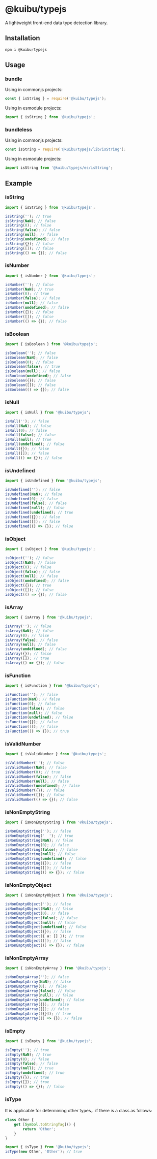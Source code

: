 # @kuibu/typejs

A lightweight front-end data type detection library.

## Installation

```powershell
npm i @kuibu/typejs
```

## Usage

### bundle

Using in commonjs projects:

```js
const { isString } = require('@kuibu/typejs');
```

Using in esmodule  projects:

```typescript
import { isString } from '@kuibu/typejs';
```

### bundleless

Using in commonjs projects:

```js
const isString = require('@kuibu/typejs/lib/isString');
```

Using in esmodule  projects:

```typescript
import isString from '@kuibu/typejs/es/isString';
```

## Example

### isString

```typescript
import { isString } from '@kuibu/typejs';

isString(''); // true
isString(NaN); // false
isString(0); // false
isString(false); // false
isString(null); // false
isString(undefined); // false
isString({}); // false
isString([]); // false
isString(() => {}); // false
```

### isNumber

```typescript
import { isNumber } from '@kuibu/typejs';

isNumber(''); // false
isNumber(NaN); // true
isNumber(0); // true
isNumber(false); // false
isNumber(null); // false
isNumber(undefined); // false
isNumber({}); // false
isNumber([]); // false
isNumber(() => {}); // false
```

### isBoolean

```typescript
import { isBoolean } from '@kuibu/typejs';

isBoolean(''); // false
isBoolean(NaN); // false
isBoolean(0); // false
isBoolean(false); // true
isBoolean(null); // false
isBoolean(undefined); // false
isBoolean({}); // false
isBoolean([]); // false
isBoolean(() => {}); // false
```

### isNull

```typescript
import { isNull } from '@kuibu/typejs';

isNull(''); // false
isNull(NaN); // false
isNull(0); // false
isNull(false); // false
isNull(null); // true
isNull(undefined); // false
isNull({}); // false
isNull([]); // false
isNull(() => {}); // false
```

### isUndefined

```typescript
import { isUndefined } from '@kuibu/typejs';

isUndefined(''); // false
isUndefined(NaN); // false
isUndefined(0); // false
isUndefined(false); // false
isUndefined(null); // false
isUndefined(undefined); // true
isUndefined({}); // false
isUndefined([]); // false
isUndefined(() => {}); // false
```

### isObject

```typescript
import { isObject } from '@kuibu/typejs';

isObject(''); // false
isObject(NaN); // false
isObject(0); // false
isObject(false); // false
isObject(null); // false
isObject(undefined); // false
isObject({}); // true
isObject([]); // false
isObject(() => {}); // false
```

### isArray

```typescript
import { isArray } from '@kuibu/typejs';

isArray(''); // false
isArray(NaN); // false
isArray(0); // false
isArray(false); // false
isArray(null); // false
isArray(undefined); // false
isArray({}); // false
isArray([]); // true
isArray(() => {}); // false
```

### isFunction

```typescript
import { isFunction } from '@kuibu/typejs';

isFunction(''); // false
isFunction(NaN); // false
isFunction(0); // false
isFunction(false); // false
isFunction(null); // false
isFunction(undefined); // false
isFunction({}); // false
isFunction([]); // false
isFunction(() => {}); // true
```

### isValidNumber

```typescript
import { isValidNumber } from '@kuibu/typejs';

isValidNumber(''); // false
isValidNumber(NaN); // false
isValidNumber(0); // true
isValidNumber(false); // false
isValidNumber(null); // false
isValidNumber(undefined); // false
isValidNumber({}); // false
isValidNumber([]); // false
isValidNumber(() => {}); // false
```

### isNonEmptyString

```typescript
import { isNonEmptyString } from '@kuibu/typejs';

isNonEmptyString(''); // false
isNonEmptyString('	'); // true
isNonEmptyString(NaN); // false
isNonEmptyString(0); // false
isNonEmptyString(false); // false
isNonEmptyString(null); // false
isNonEmptyString(undefined); // false
isNonEmptyString({}); // false
isNonEmptyString([]); // false
isNonEmptyString(() => {}); // false
```

### isNonEmptyObject

```typescript
import { isNonEmptyObject } from '@kuibu/typejs';

isNonEmptyObject(''); // false
isNonEmptyObject(NaN); // false
isNonEmptyObject(0); // false
isNonEmptyObject(false); // false
isNonEmptyObject(null); // false
isNonEmptyObject(undefined); // false
isNonEmptyObject({}); // false
isNonEmptyObject({ a: [] }); // true
isNonEmptyObject([]); // false
isNonEmptyObject(() => {}); // false
```

### isNonEmptyArray

```typescript
import { isNonEmptyArray } from '@kuibu/typejs';

isNonEmptyArray(''); // false
isNonEmptyArray(NaN); // false
isNonEmptyArray(0); // false
isNonEmptyArray(false); // false
isNonEmptyArray(null); // false
isNonEmptyArray(undefined); // false
isNonEmptyArray({}); // false
isNonEmptyArray([]); // false
isNonEmptyArray([{}]); // true
isNonEmptyArray(() => {}); // false
```

### isEmpty

```typescript
import { isEmpty } from '@kuibu/typejs';

isEmpty(''); // true
isEmpty(NaN); // true
isEmpty(0); // false
isEmpty(false); // false
isEmpty(null); // true
isEmpty(undefined); // true
isEmpty({}); // true
isEmpty([]); // true
isEmpty(() => {}); // false
```

### isType

It is applicable for determining other types，if there is a class as follows:

```typescript
class Other {
    get [Symbol.toStringTag]() {
        return 'Other';
    }
}

import { isType } from '@kuibu/typejs';
isType(new Other, 'Other'); // true
```

